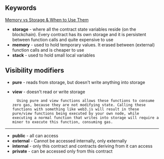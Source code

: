 ## Keywords

[Memory vs Storage & When to Use Them](https://medium.com/coinmonks/ethereum-solidity-memory-vs-storage-which-to-use-in-local-functions-72b593c3703a)

- **storage** - where all the contract state variables reside (on the blockchain). Every contract has its own storage and it is persistent between function calls and quite expensive to use
- **memory** - used to hold temporary values. It erased between (external) function calls and is cheaper to use
- **stack** - used to hold small local variables



## Visibility modifiers

- **pure** - reads from storage, but doesn't write anything into storage
- **view** -  doesn't read or write storage


        Using pure and view functions allows these functions to consume zero gas, because they are not modifying state. Calling these functions with something like web3.js will result in these pure/view functions being executed by your own node, while executing a normal function that writes into storage will require a miner to execute this function, consuming gas.

---

- **public** - all can access
- **external** - Cannot be accessed internally, only externally
- **internal** - only this contract and contracts deriving from it can access
- **private** - can be accessed only from this contract